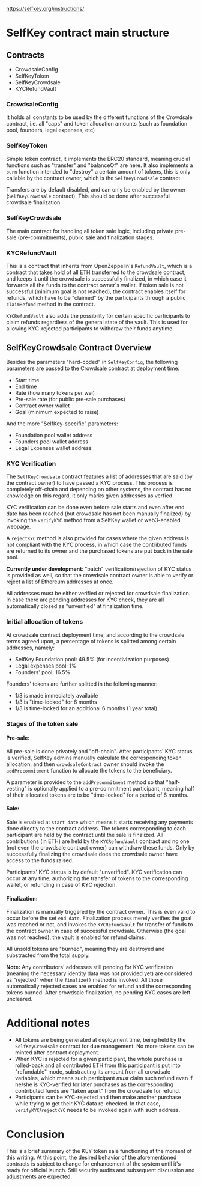 https://selfkey.org/instructions/ 

# SelfKey contract main structure

## Contracts

* CrowdsaleConfig
* SelfKeyToken
* SelfKeyCrowdsale
* KYCRefundVault

### CrowdsaleConfig

It holds all constants to be used by the different functions of the Crowdsale contract, i.e. all "caps" and token allocation amounts (such as foundation pool, founders, legal expenses, etc)

### SelfKeyToken

Simple token contract, it implements the ERC20 standard, meaning crucial functions such as "transfer" and "balanceOf" are here. It also implements a `burn` function intended to "destroy" a certain amount of tokens, this is only callable by the contract owner, which is the `SelfKeyCrowdsale` contract.

Transfers are by default disabled, and can only be enabled by the owner (`SelfKeyCrowdsale` contract). This should be done after successful crowdsale finalization.

### SelfKeyCrowdsale

The main contract for handling all token sale logic, including private pre-sale (pre-commitments), public sale and finalization stages.

### KYCRefundVault

This is a contract that inherits from OpenZeppelin's `RefundVault`, which is a contract that takes hold of all ETH transferred to the crowdsale contract, and keeps it until the crowdsale is successfully finalized, in which case it forwards all the funds to the contract owner's wallet. If token sale is not successful (minimum goal is not reached), the contract enables itself for refunds, which have to be "claimed" by the participants through a public `claimRefund` method in the contract.

`KYCRefundVault` also adds the possibility for certain specific participants to claim refunds regardless of the general state of the vault. This is used for allowing KYC-rejected participants to withdraw their funds anytime.


## SelfKeyCrowdsale Contract Overview

Besides the parameters "hard-coded" in `SelfKeyConfig`, the following parameters are passed to the Crowdsale contract at deployment time:

* Start time
* End time
* Rate (how many tokens per wei)
* Pre-sale rate (for public pre-sale purchases)
* Contract owner wallet
* Goal (minimum expected to raise)

And the more "SelfKey-specific" parameters:

* Foundation pool wallet address
* Founders pool wallet address
* Legal Expenses wallet address

### KYC Verification

The `SelfKeyCrowdsale` contract features a list of addresses that are said (by the contract owner) to have passed a KYC process. This process is completely off-chain and depending on other systems, the contract has no knowledge on this regard, it only marks given addresses as verfied.

KYC verification can be done even before sale starts and even after end date has been reached (but crowdsale has not been manually finalized) by invoking the `verifyKYC` method from a SelfKey wallet or web3-enabled webpage.

A `rejectKYC` method is also provided for cases where the given address is not compliant with the KYC process, in which case the contributed funds are returned to its owner and the purchased tokens are put back in the sale pool.

**Currently under development**: "batch" verification/rejection of KYC status is provided as well, so that the crowdsale contract owner is able to verify or reject a list of Ethereum addresses at once.

All addresses must be either verified or rejected for crowdsale finalization. In case there are pending addresses
for KYC check, they are all automatically closed as "unverified" at finalization time.


### Initial allocation of tokens

At crowdsale contract deployment time, and according to the crowdsale terms agreed upon, a percentage of tokens is splitted among certain addresses, namely:

* SelfKey Foundation pool: 49.5% (for incentivization purposes)
* Legal expenses pool: 1%
* Founders' pool: 16.5%

Founders' tokens are further splitted in the following manner:

* 1/3 is made immediately available
* 1/3 is "time-locked" for 6 months
* 1/3 is time-locked for an additional 6 months (1 year total)

### Stages of the token sale

#### Pre-sale:

All pre-sale is done privately and "off-chain". After participants' KYC status is verified, SelfKey admins manually calculate the corresponding token allocation, and then `crowdsaleContract` owner should invoke the `addPrecommitment` function to allocate the tokens to the beneficiary.

A parameter is provided to the `addPrecommitment` method so that "half-vesting" is optionally applied to a pre-commitment participant, meaning half of their allocated tokens are to be "time-locked" for a period of 6 months.

#### Sale:

Sale is enabled at `start date` which means it starts receiving any payments done directly to the contract address. The tokens corresponding to each participant are held by the contract until the sale is finalized. All contributions (in ETH) are held by the `KYCRefundVault` contract and no one (not even the crowdsale contract owner) can withdraw these funds. Only by successfully finalizing the crowdsale does the crowdsale owner have access to the funds raised.

Participants' KYC status is by default "unverified". KYC verification can occur at any time, authorizing the transfer of tokens to the corresponding wallet, or refunding in case of KYC rejection.

#### Finalization:

Finalization is manually triggered by the contract owner. This is even valid to occur before the set `end date`. Finalization process merely verifies the goal was reached or not, and invokes the `KYCRefundVault` for transfer of funds to the contract owner in case of successful crowdsale. Otherwise (the goal was not reached), the vault is enabled for refund claims.

All unsold tokens are "burned", meaning they are destroyed and substracted from the total supply.

**Note:** Any contributors' addresses still pending for KYC verification (meaning the necessary identity data was not provided yet) are considered as "rejected" when the `finalize()` method is invoked. All those automatically rejected cases are enabled for refund and the corresponding tokens burned. After crowdsale finalization, no pending KYC cases are left uncleared.

# Additional notes

* All tokens are being generated at deployment time, being held by the `SelfKeyCrowdsale` contract for due management. No more tokens can be minted after contract deployment.
* When KYC is rejected for a given participant, the whole purchase is rolled-back and all contributed ETH from this participant is put into "refundable" mode, substracting its amount from all crowdsale variables, which means such participant _must_ claim such refund even if he/she is KYC-verified for later purchases as the corresponding contributed funds are "taken apart" from the crowdsale for refund.
* Participants can be KYC-rejected and then make another purchase while trying to get their KYC data re-checked. In that case, `verifyKYC`/`rejectKYC` needs to be invoked again with such address.

# Conclusion

This is a brief summary of the KEY token sale functioning at the moment of this writing. At this point, the desired behavior of the aforementioned contracts is subject to change for enhancement of the system until it's ready for official launch. Still security audits and subsequent discussion and adjustments are expected.
